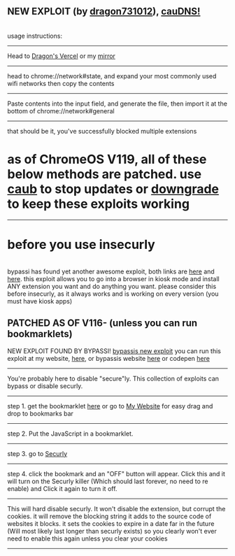 ## NEW EXPLOIT (by [dragon731012](https://github.com/dragon731012)), [cauDNS!](https://github.com/dragon731012/caudns)
<br>
usage instructions: 
<hr>
    Head to <a href="https://caub.vercel.app">Dragon's Vercel</a> or my <a href="https://zekcurly.netlify.app/cauDNS.html">mirror</a>
    <hr>
        head to chrome://network#state, and expand your most commonly used wifi networks then copy the contents
        <hr> 
            Paste contents into the input field, and generate the file, then import it at the bottom of chrome://network#general
            <hr>
that should be it, you've successfully blocked multiple extensions

# as of ChromeOS V119, all of these below methods are patched. use [caub](https://caub.glitch.me/old) to stop updates or [downgrade](https://chrome100.dev) to keep these exploits working
<hr>

# before you use insecurly
<br>
bypassi has found yet another awesome exploit,
both links are <a href="https://skiovox.com">here</a> and <a href="https://github.com/bypassiwastaken/skiovox-helper">here</a>. this exploit allows you to go into a browser in kiosk mode and install ANY extension you want and do anything you want. please consider this before insecurly, as it always works and is working on every version (you must have kiosk apps)


## PATCHED AS OF V116- (unless you can run bookmarklets)
NEW EXPLOIT FOUND BY BYPASSI!
[bypassis new exploit](https://github.com/zek-c/Securly-Kill-V111/blob/main/bypassi.html)
you can run this exploit at my website, [here](https://zekcurly.netlify.app/bypassi), or bypassis website [here](https://insecurly.bypassi.com) or codepen [here](https://codepen.io/zek-c/pen/JjwzvjZ)
<hr>
You're probably here to disable "secure"ly. This collection of exploits can bypass or disable securly.

<hr>

step 1. get the bookmarklet [here](https://github.com/zek-c/extension-v111-kill/blob/main/bookmarklet.js) or go to [My Website](https://zekcurly.netlify.app) for easy drag and drop to bookmarks bar

<hr>

step 2. Put the JavaScript in a bookmarklet.

<hr>

step 3. go to [Securly](https://securly.com)

<hr>

step 4. click the bookmark and an "OFF" button will appear. Click this and it will turn on the Securly killer (Which should last forever, no need to re enable) and Click it again to turn it off.

<hr>

This will hard disable securly. It won't disable the extension, but corrupt the cookies. it will remove the blocking string it adds to the source code of websites it blocks. it sets the cookies to expire in a date far in the future (Will most likely last longer than securly exists) so you clearly won't ever need to enable this again unless you clear your cookies
<hr>
